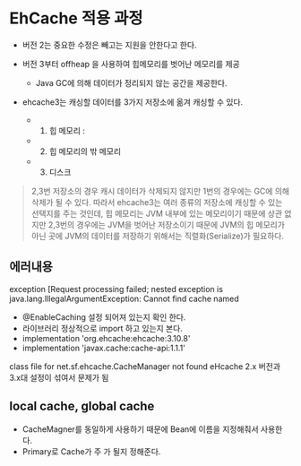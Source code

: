 # EhCache 적용 과정
- 버전 2는 중요한 수정은 빼고는 지원을 안한다고 한다.
- 버전 3부터 offheap 을 사용하여 힙메모리를 벗어난 메모리를 제공
  - Java GC에 의해 데이터가 정리되지 않는 공간을 제공한다. 

- ehcache3는 캐싱할 데이터를 3가지 저장소에 옮겨 캐싱할 수 있다.
    - 1. 힙 메모리 : <heap></heap>
    - 2. 힙 메모리의 밖 메모리 <offheap></offheap>
    - 3. 디스크 <disk></disk>
>  2,3번 저장소의 경우 캐시 데이터가 삭제되지 않지만 1번의 경우에는 GC에 의해 삭제가 될 수 있다. 따라서 ehcache3는 여러 종류의 저장소에     캐싱할 수 있는 선택지를 주는 것인데, 힙 메모리는 JVM 내부에 있는 메모리이기 때문에 상관 없지만 2,3번의 경우에는 JVM을 벗어난 저장소이기 때문에
JVM의 힙 메모리가 아닌 곳에 JVM의 데이터를 저장하기 위해서는 직렬화(Serialize)가 필요하다.

## 에러내용
exception [Request processing failed; nested exception is java.lang.IllegalArgumentException: Cannot find cache named
- @EnableCaching 설정 되어져 있는지 확인 한다.
- 라이브러리 정상적으로 import 하고 있는지 본다.
- implementation 'org.ehcache:ehcache:3.10.8'
- implementation 'javax.cache:cache-api:1.1.1'


class file for net.sf.ehcache.CacheManager not found
eHcache 2.x 버전과 3.x대 설정이 섞여서 문제가 됨

## local cache, global cache
 - CacheMagner를 동일하게 사용하기 때문에 Bean에 이름을 지정해줘서 사용한다.
 - Primary로 Cache가 주 가 될지 정해준다.

